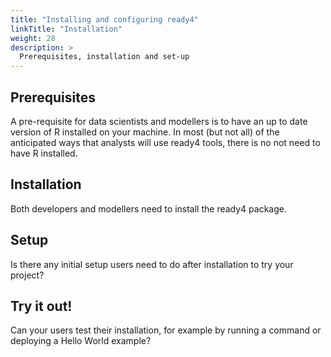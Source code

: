 ```yaml
---
title: "Installing and configuring ready4"
linkTitle: "Installation"
weight: 28
description: >
  Prerequisites, installation and set-up
---
```


## Prerequisites

A pre-requisite for data scientists and modellers is to have an up to date version of R installed on your machine. In most (but not all) of the anticipated ways that analysts will use ready4 tools, there is no not need to have R installed.

## Installation

Both developers and modellers need to install the ready4 package.

## Setup

Is there any initial setup users need to do after installation to try your project?

## Try it out!

Can your users test their installation, for example by running a command or deploying a Hello World example?

